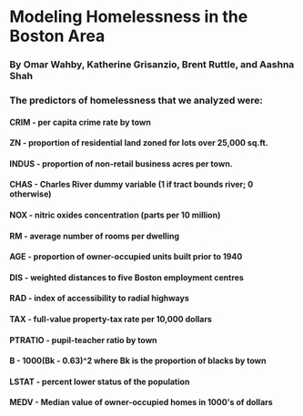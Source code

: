 # Modeling Homelessness in the Boston Area
### By Omar Wahby, Katherine Grisanzio, Brent Ruttle, and Aashna Shah

### The predictors of homelessness that we analyzed were:

#### CRIM - per capita crime rate by town
#### ZN - proportion of residential land zoned for lots over 25,000 sq.ft.
#### INDUS - proportion of non-retail business acres per town.
#### CHAS - Charles River dummy variable (1 if tract bounds river; 0 otherwise)
#### NOX - nitric oxides concentration (parts per 10 million)
#### RM - average number of rooms per dwelling
#### AGE - proportion of owner-occupied units built prior to 1940
#### DIS - weighted distances to five Boston employment centres
#### RAD - index of accessibility to radial highways
#### TAX - full-value property-tax rate per 10,000 dollars
#### PTRATIO - pupil-teacher ratio by town
#### B - 1000(Bk - 0.63)^2 where Bk is the proportion of blacks by town
#### LSTAT - percent lower status of the population
#### MEDV - Median value of owner-occupied homes in 1000's of dollars
